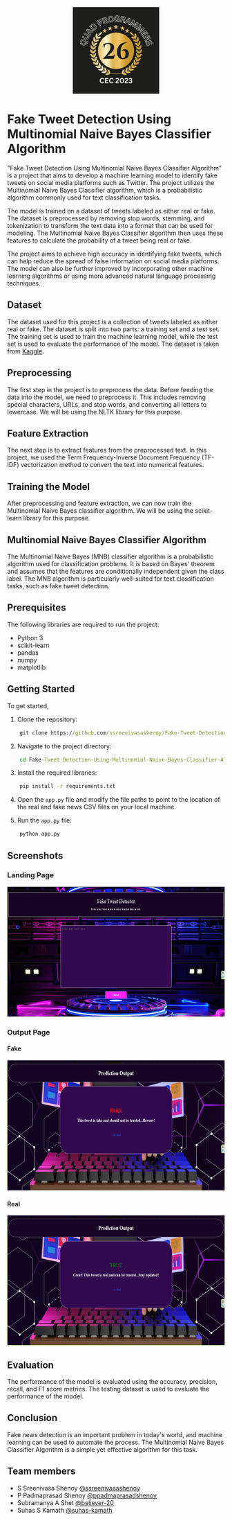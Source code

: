 <div align="center">
    <img src="https://github.com/ssreenivasashenoy/Fake-Tweet-Detection-Using-Multinomial-Naive-Bayes-Classifier-Algorithm/blob/main/Others/TeamLogo.png" width="200" height="200">
</div>


# Fake Tweet Detection Using Multinomial Naive Bayes Classifier Algorithm

"Fake Tweet Detection Using Multinomial Naive Bayes Classifier Algorithm" is a project that aims to develop a machine learning model to identify fake tweets on social media platforms such as Twitter. The project utilizes the Multinomial Naive Bayes Classifier algorithm, which is a probabilistic algorithm commonly used for text classification tasks.

The model is trained on a dataset of tweets labeled as either real or fake. The dataset is preprocessed by removing stop words, stemming, and tokenization to transform the text data into a format that can be used for modeling. The Multinomial Naive Bayes Classifier algorithm then uses these features to calculate the probability of a tweet being real or fake.

The project aims to achieve high accuracy in identifying fake tweets, which can help reduce the spread of false information on social media platforms. The model can also be further improved by incorporating other machine learning algorithms or using more advanced natural language processing techniques.


## Dataset

The dataset used for this project is a collection of tweets labeled as either real or fake. The dataset is split into two parts: a training set and a test set. The training set is used to train the machine learning model, while the test set is used to evaluate the performance of the model. The dataset is taken from [Kaggle](https://www.kaggle.com).


## Preprocessing

The first step in the project is to preprocess the data. Before feeding the data into the model, we need to preprocess it. This includes removing special characters, URLs, and stop words, and converting all letters to lowercase. We will be using the NLTK library for this purpose.


## Feature Extraction

The next step is to extract features from the preprocessed text. In this project, we used the Term Frequency-Inverse Document Frequency (TF-IDF) vectorization method to convert the text into numerical features.


## Training the Model

After preprocessing and feature extraction, we can now train the Multinomial Naive Bayes classifier algorithm. We will be using the scikit-learn library for this purpose.


## Multinomial Naive Bayes Classifier Algorithm

The Multinomial Naive Bayes (MNB) classifier algorithm is a probabilistic algorithm used for classification problems. It is based on Bayes' theorem and assumes that the features are conditionally independent given the class label. The MNB algorithm is particularly well-suited for text classification tasks, such as fake tweet detection.


## Prerequisites

The following libraries are required to run the project:
- Python 3
- scikit-learn
- pandas
- numpy
- matplotlib


## Getting Started

To get started, 
1. Clone the repository:
```cmd
    git clone https://github.com/ssreenivasashenoy/Fake-Tweet-Detection-Using-Multinomial-Naive-Bayes-Classifier-Algorithm.git
```

2. Navigate to the project directory:
```cmd
    cd Fake-Tweet-Detection-Using-Multinomial-Naive-Bayes-Classifier-Algorithm
```

3. Install the required libraries:
```cmd
    pip install -r requirements.txt
```

4. Open the `app.py` file and modify the file paths to point to the location of the real and fake news CSV files on your local machine.

5. Run the `app.py` file:
```cmd
    python app.py
```


## Screenshots

### Landing Page
<img src="https://github.com/ssreenivasashenoy/Fake-Tweet-Detection-Using-Multinomial-Naive-Bayes-Classifier-Algorithm/blob/main/Others/landingpage.jpeg" width="600" height="300">

### Output Page

#### Fake
<img src="https://github.com/ssreenivasashenoy/Fake-Tweet-Detection-Using-Multinomial-Naive-Bayes-Classifier-Algorithm/blob/main/Others/predictfake.jpeg" width="600" height="300">

#### Real
<img src="https://github.com/ssreenivasashenoy/Fake-Tweet-Detection-Using-Multinomial-Naive-Bayes-Classifier-Algorithm/blob/main/Others/predicttrue.jpeg" width="600" height="300">


## Evaluation

The performance of the model is evaluated using the accuracy, precision, recall, and F1 score metrics. The testing dataset is used to evaluate the performance of the model.


## Conclusion

Fake news detection is an important problem in today's world, and machine learning can be used to automate the process. The Multinomial Naive Bayes Classifier Algorithm is a simple yet effective algorithm for this task.


## Team members

- S Sreenivasa Shenoy [@ssreenivasashenoy](https://github.com/ssreenivasashenoy)
- P Padmaprasad Shenoy [@ppadmaprasadshenoy](https://github.com/ppadmaprasadshenoy)
- Subramanya A Shet [@believer-20](https://github.com/believer-20)
- Suhas S Kamath [@suhas-kamath](https://github.com/suhas-kamath)
